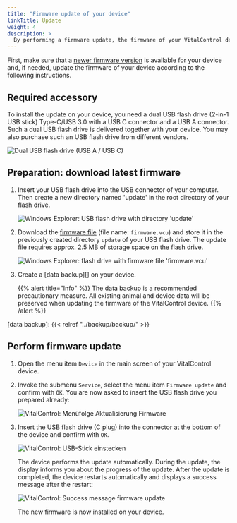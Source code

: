 ```yaml
---
title: "Firmware update of your device"
linkTitle: Update
weight: 4
description: >
  By performing a firmware update, the firmware of your VitalControl device can be updated to the latest available versions.
---
```

First, make sure that a [newer firmware version](../versions/) is available for your device and, if needed, update the firmware of your device according to the following instructions.

## Required accessory

To install the update on your device, you need a dual USB flash drive (2-in-1 USB stick) Type-C/USB 3.0 with a USB C connector and a USB A connector. Such a dual USB flash drive is delivered together with your device. You may also purchase such an USB flash drive from different vendors.

![Dual USB flash drive (USB A / USB C)](/images/firmware/update/usb-dual-stick.svg)

## Preparation: download latest firmware

1. Insert your USB flash drive into the USB connector of your computer. Then create a new directory named 'update' in the root directory of your flash drive.

    ![Windows Explorer: USB flash drive with directory 'update'](../images/create-folder-update.png)

1. Download the [firmware file](/download/firmware.vcu) (file name: `firmware.vcu`) and store it in the previously created directory `update` of your USB flash drive. The update file requires approx. 2.5 MB of storage space on the flash drive.

    ![Windows Explorer: flash drive with firmware file 'firmware.vcu'](../images/save-firmware-file.png)

1. Create a [data backup][] on your device.

    {{% alert title="Info" %}}
The data backup is a recommended precautionary measure. All existing animal and device data will be preserved when updating the firmware of the VitalControl device.
    {{% /alert %}}

[data backup]: {{< relref "../backup/backup/" >}}

## Perform firmware update

1. Open the menu item `Device` in the main screen of your VitalControl device.

1. Invoke the submenu `Service`, select the menu item `Firmware update` and confirm with `OK`. You are now asked to insert the USB flash drive you prepared already:

    ![VitalControl: Menüfolge Aktualisierung Firmware](../images/firmware-update.png)

1. Insert the USB flash drive (C plug) into the connector at the bottom of the device and confirm with `OK`.

    ![VitalControl: USB-Stick einstecken](/images/firmware/update/plug-in-dual-usb-stick.svg)

   The device performs the update automatically. During the update, the display informs you about the progress of the update. After the update is completed, the device restarts automatically and displays a success message after the restart:

   ![VitalControl: Success message firmware update](../images/update-success.png)

   The new firmware is now installed on your device.
